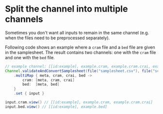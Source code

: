 # Split the channel into multiple channels
Sometimes you don't want all inputs to remain in the same channel (e.g. when the files need to be preprocessed separately). 

Following code shows an example where a `cram` file and a `bed` file are given in the samplesheet. The result contains two channels: one with the `cram` file and one with the `bed` file. 

```groovy
// example channel: [[id:example], example.cram, example.cram.crai, example.bed]
Channel.validateAndConvertSamplesheet(file("samplesheet.csv"), file("schema.json"))
    .multiMap { meta, cram, crai, bed ->
        cram: [meta, cram, crai]
        bed:  [meta, bed]
    }
    .set { input }

input.cram.view() // [[id:example], example.cram, example.cram.crai]
input.bed.view() // [[id:example], example.bed]
```

